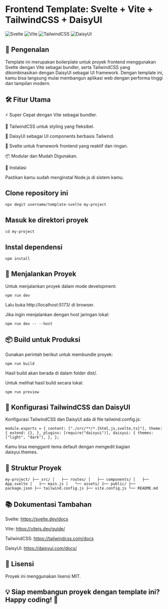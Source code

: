 # Frontend Template: Svelte + Vite + TailwindCSS + DaisyUI

![Svelte](https://img.shields.io/badge/Svelte-FF3E00?style=for-the-badge&logo=svelte&logoColor=white)
![Vite](https://img.shields.io/badge/Vite-646CFF?style=for-the-badge&logo=vite&logoColor=white)
![TailwindCSS](https://img.shields.io/badge/TailwindCSS-06B6D4?style=for-the-badge&logo=tailwindcss&logoColor=white)
![DaisyUI](https://img.shields.io/badge/DaisyUI-FF69B4?style=for-the-badge)

## 🚀 Pengenalan

Template ini merupakan boilerplate untuk proyek frontend menggunakan Svelte dengan Vite sebagai bundler, serta TailwindCSS yang dikombinasikan dengan DaisyUI sebagai UI framework. Dengan template ini, kamu bisa langsung mulai membangun aplikasi web dengan performa tinggi dan tampilan modern.

## 🛠️ Fitur Utama

⚡️ Super Cepat dengan Vite sebagai bundler.

🎨 TailwindCSS untuk styling yang fleksibel.

🌸 DaisyUI sebagai UI components berbasis Tailwind.

🧩 Svelte untuk framework frontend yang reaktif dan ringan.

📦 Modular dan Mudah Digunakan.

📌 Instalasi

Pastikan kamu sudah menginstal Node.js di sistem kamu.

## Clone repository ini
`npx degit username/template-svelte my-project`

## Masuk ke direktori proyek
`cd my-project`

## Instal dependensi
`npm install`

## 🚀 Menjalankan Proyek

Untuk menjalankan proyek dalam mode development:

`npm run dev`

Lalu buka http://localhost:5173/ di browser.

Jika ingin menjalankan dengan host jaringan lokal:

`npm run dev -- --host`

## 📦 Build untuk Produksi

Gunakan perintah berikut untuk membundle proyek:

`npm run build`

Hasil build akan berada di dalam folder dist/.

Untuk melihat hasil build secara lokal:

`npm run preview`

## 🎨 Konfigurasi TailwindCSS dan DaisyUI

Konfigurasi TailwindCSS dan DaisyUI ada di file tailwind.config.js:

`module.exports = {
  content: ["./src/**/*.{html,js,svelte,ts}"],
  theme: {
    extend: {},
  },
  plugins: [require("daisyui")],
  daisyui: {
    themes: ["light", "dark"],
  },
};`

Kamu bisa mengganti tema default dengan mengedit bagian daisyui.themes.

## 🔧 Struktur Proyek

`my-project/
├── src/
│   ├── routes/
│   ├── components/
│   ├── App.svelte
│   ├── main.js
│   └── assets/
├── public/
├── package.json
├── tailwind.config.js
├── vite.config.js
└── README.md`

## 📚 Dokumentasi Tambahan

Svelte: https://svelte.dev/docs

Vite: https://vitejs.dev/guide/

TailwindCSS: https://tailwindcss.com/docs

DaisyUI: https://daisyui.com/docs/

## 🎯 Lisensi

Proyek ini menggunakan lisensi MIT.

## 💡 Siap membangun proyek dengan template ini? Happy coding! 🚀

